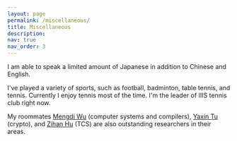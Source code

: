 ```yaml
---
layout: page
permalink: /miscellaneous/
title: Miscellaneous
description:
nav: true
nav_order: 3
---
```


I am able to speak a limited amount of Japanese in addition to Chinese and English.

I've played a variety of sports, such as football, badminton, table tennis, and tennis. Currently I enjoy tennis most of the time. I'm the leader of IIIS tennis club right now.

My roommates [Mengdi Wu](https://wmdi.github.io/) (computer systems and compilers), [Yaxin Tu](https://tu-yaxin.github.io/) (crypto), and [Zihan Hu](https://zihanhu.cn/) (TCS) are also outstanding researchers in their areas.
